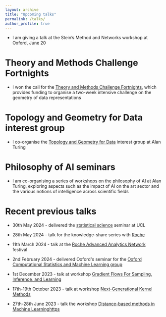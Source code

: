 ```yaml
---
layout: archive
title: "Upcoming talks"
permalink: /talks/
author_profile: true
---
```



* I am giving a talk at the Stein’s Method and Networks workshop at Oxford, June 20


Theory and Methods Challenge Fortnights
======
* I won the call for the [Theory and Methods Challenge Fortnights](https://www.turing.ac.uk/research/theory-and-method-challenge-fortnights), which provides funding to organise a two-week intensive challenge on the geometry of data representations

Topology and Geometry for Data interest group
======
* I co-organise the [Topology and Geometry for Data](https://www.turing.ac.uk/research/interest-groups/topology-and-geometry-data) interest group at Alan Turing

  

Philosophy of AI seminars
======
* I am co-organising a series of workshops on the philosophy of AI at Alan Turing, exploring aspects such as the impact of AI on the art sector and the various notions of intelligence across scientific fields

Recent previous talks
======
* 30th May 2024 - delivered the [statistical science](https://www.ucl.ac.uk/statistics/seminar) seminar at UCL

* 28th May 2024 - talk for the knowledge-share series with [Roche](https://www.roche.com/about) 

* 11th March 2024 - talk at the [Roche Advanced Analytics Network](https://careers.roche.com/global/en/ch-raan-program) festival
   
* 2nd February 2024 - delivered Oxford's seminar for the [Oxford Computational Statistics and Machine Learning group](https://csml.stats.ox.ac.uk/)
  
* 1st December 2023 - talk at workshop [Gradient Flows For Sampling, Inference, and Learning](https://rss.org.uk/training-events/events/events-2023/sections/gradient-flows-for-sampling,-inference,-and-learni/#eventoverview)
  
* 17th-19th October 2023 - talk at workshop [Next-Generational 
Kernel Methods](https://sites.google.com/view/ngkm-2023/home)

* 27th-28th June 2023 - talk the workshop [Distance-based methods
in Machine Learninghttps](https://dbmml.github.io/)


